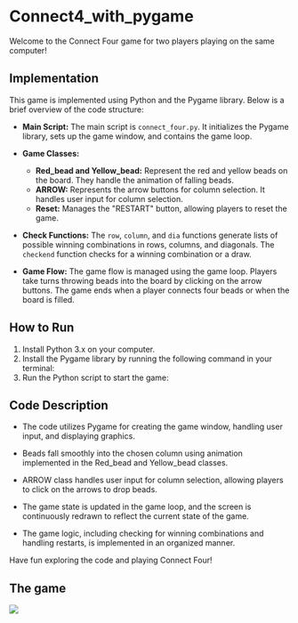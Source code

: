 # Connect4_with_pygame

Welcome to the Connect Four game for two players playing on the same computer!

## Implementation

This game is implemented using Python and the Pygame library. Below is a brief overview of the code structure:

- **Main Script:** The main script is `connect_four.py`. It initializes the Pygame library, sets up the game window, and contains the game loop.

- **Game Classes:**
  - **Red_bead and Yellow_bead:** Represent the red and yellow beads on the board. They handle the animation of falling beads.
  - **ARROW:** Represents the arrow buttons for column selection. It handles user input for column selection.
  - **Reset:** Manages the "RESTART" button, allowing players to reset the game.

- **Check Functions:** The `row`, `column`, and `dia` functions generate lists of possible winning combinations in rows, columns, and diagonals. The `checkend` function checks for a winning combination or a draw.

- **Game Flow:** The game flow is managed using the game loop. Players take turns throwing beads into the board by clicking on the arrow buttons. The game ends when a player connects four beads or when the board is filled.

## How to Run

1. Install Python 3.x on your computer.
2. Install the Pygame library by running the following command in your terminal:
3. Run the Python script to start the game:

   
## Code Description

- The code utilizes Pygame for creating the game window, handling user input, and displaying graphics.

- Beads fall smoothly into the chosen column using animation implemented in the Red_bead and Yellow_bead classes.

- ARROW class handles user input for column selection, allowing players to click on the arrows to drop beads.

- The game state is updated in the game loop, and the screen is continuously redrawn to reflect the current state of the game.

- The game logic, including checking for winning combinations and handling restarts, is implemented in an organized manner.

Have fun exploring the code and playing Connect Four!

## The game
![](./resources/game.gif)

